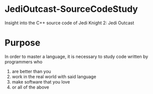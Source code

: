 # JediOutcast-SourceCodeStudy
Insight into the C++ source code of Jedi Knight 2: Jedi Outcast

# Purpose
In order to master a language, it is necessary to study code written by programmers who
1. are better than you
2. work in the real world with said language
3. make software that you love
3. or all of the above
